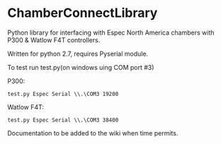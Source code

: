 # ChamberConnectLibrary
Python library for interfacing with Espec North America chambers with P300 &amp; Watlow F4T controllers.

Written for python 2.7, requires Pyserial module.

To test run test.py(on windows uing COM port #3)

P300:

    test.py Espec Serial \\.\COM3 19200

Watlow F4T:

    test.py Espec Serial \\.\COM3 38400

Documentation to be added to the wiki when time permits.